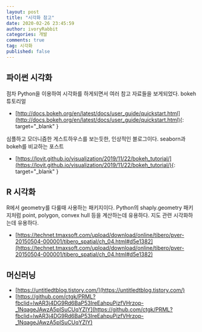 ```yaml
---
layout: post
title: "시각화 참고"
date: 2020-02-26 23:45:59
author: ivoryRabbit
categories: 개발
comments: true
tag: 시각화
published: false
---
```


## 파이썬 시각화

점차 Python을 이용하여 시각화를 하게되면서 여러 참고 자료들을 보게되었다. bokeh 튜토리얼
- [http://docs.bokeh.org/en/latest/docs/user_guide/quickstart.html](http://docs.bokeh.org/en/latest/docs/user_guide/quickstart.html){: target="_blank" }

심플하고 모더니즘한 게스트하우스를 보는듯한, 인상적인 블로그이다. seaborn과 bokeh를 비교하는 포스트
- [https://lovit.github.io/visualization/2019/11/22/bokeh_tutorial/](https://lovit.github.io/visualization/2019/11/22/bokeh_tutorial/){: target="_blank" }


## R 시각화

R에서 geometry를 다룰때 사용하는 패키지이다. Python의 shaply.geometry 패키지처럼 point, polygon, convex hull 등을 계산하는데 유용하다. 지도 관련 시각화하는데 유용하다.
- [https://technet.tmaxsoft.com/upload/download/online/tibero/pver-20150504-000001/tibero_spatial/ch_04.html#d5e1382](https://technet.tmaxsoft.com/upload/download/online/tibero/pver-20150504-000001/tibero_spatial/ch_04.html#d5e1382)

## 머신러닝

- [https://untitledtblog.tistory.com/](https://untitledtblog.tistory.com/)
- [https://github.com/ctgk/PRML?fbclid=IwAR3j4DG9Rd6BaP53IreEahpuPizfVHrzop-_1NqageJAwzA5pISuCUqYZIY](https://github.com/ctgk/PRML?fbclid=IwAR3j4DG9Rd6BaP53IreEahpuPizfVHrzop-_1NqageJAwzA5pISuCUqYZIY)
